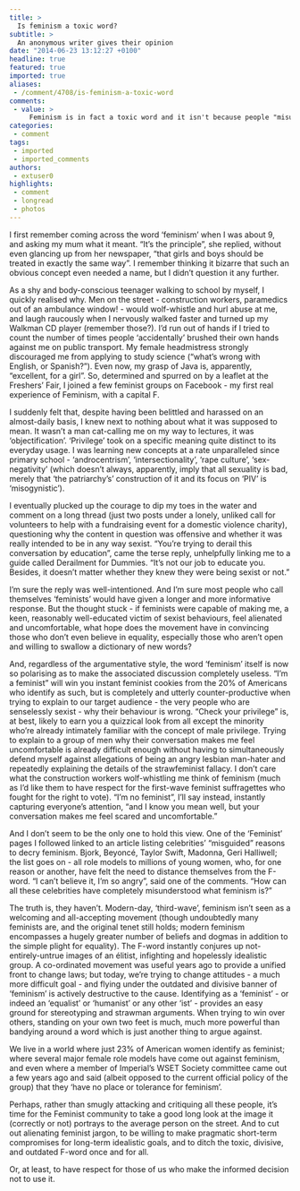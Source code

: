 ```yaml
---
title: >
  Is feminism a toxic word?
subtitle: >
  An anonymous writer gives their opinion
date: "2014-06-23 13:12:27 +0100"
headline: true
featured: true
imported: true
aliases:
 - /comment/4708/is-feminism-a-toxic-word
comments:
 - value: >
     Feminism is in fact a toxic word and it isn't because people "misunderstand" it. Actually they're not misunderstanding feminism in the slightest. They're seeing what you are unable to see as perhaps you're too close to the problem to see it accurately or maybe you just can't bear to face an unpleasant truth. But you're not going to convince anyone worth convincing by simply pointing to the dictionary definition of feminism then folding your arms smugly like you just proved something. The problem is that there is an enormous gulf between the THEORY of what feminism is allegedly about (the dictionary definition) and the PRACTICE of what feminism really is and does in reality. <br> <br>It is quite easy to demonstrate what I mean. You see, when your movement claims that it is simply fighting for equality with men, not special privileges above and beyond what men have, no silly, just equality, then your movement needs to explain why it still exists in the western world now that women have had all the same rights as men
categories:
 - comment
tags:
 - imported
 - imported_comments
authors:
 - extuser0
highlights:
 - comment
 - longread
 - photos
---
```


I first remember coming across the word ‘feminism’ when I was about 9, and asking my mum what it meant. “It’s the principle”, she replied, without even glancing up from her newspaper, “that girls and boys should be treated in exactly the same way”. I remember thinking it bizarre that such an obvious concept even needed a name, but I didn’t question it any further.

As a shy and body-conscious teenager walking to school by myself, I quickly realised why. Men on the street - construction workers, paramedics out of an ambulance window! - would wolf-whistle and hurl abuse at me, and laugh raucously when I nervously walked faster and turned up my Walkman CD player (remember those?). I’d run out of hands if I tried to count the number of times people ‘accidentally’ brushed their own hands against me on public transport. My female headmistress strongly discouraged me from applying to study science (“what’s wrong with English, or Spanish?”). Even now, my grasp of Java is, apparently, “excellent, for a girl”. So, determined and spurred on by a leaflet at the Freshers’ Fair, I joined a few feminist groups on Facebook - my first real experience of Feminism, with a capital F.

I suddenly felt that, despite having been belittled and harassed on an almost-daily basis, I knew next to nothing about what it was supposed to mean. It wasn’t a man cat-calling me on my way to lectures, it was ‘objectification’. ‘Privilege’ took on a specific meaning quite distinct to its everyday usage. I was learning new concepts at a rate unparalleled since primary school - ‘androcentrism’, ‘intersectionality’, ‘rape culture’, ‘sex-negativity’ (which doesn’t always, apparently, imply that all sexuality is bad, merely that ‘the patriarchy’s’ construction of it and its focus on ‘PIV’ is ‘misogynistic’).

I eventually plucked up the courage to dip my toes in the water and comment on a long thread (just two posts under a lonely, unliked call for volunteers to help with a fundraising event for a domestic violence charity), questioning why the content in question was offensive and whether it was really intended to be in any way sexist. “You’re trying to derail this conversation by education”, came the terse reply, unhelpfully linking me to a guide called Derailment for Dummies. “It’s not our job to educate you. Besides, it doesn’t matter whether they knew they were being sexist or not.”

I’m sure the reply was well-intentioned. And I’m sure most people who call themselves ‘feminists’ would have given a longer and more informative response. But the thought stuck - if feminists were capable of making me, a keen, reasonably well-educated victim of sexist behaviours, feel alienated and uncomfortable, what hope does the movement have in convincing those who don’t even believe in equality, especially those who aren’t open and willing to swallow a dictionary of new words?

And, regardless of the argumentative style, the word ‘feminism’ itself is now so polarising as to make the associated discussion completely useless. “I’m a feminist” will win you instant feminist cookies from the 20% of Americans who identify as such, but is completely and utterly counter-productive when trying to explain to our target audience - the very people who are senselessly sexist - why their behaviour is wrong. “Check your privilege” is, at best, likely to earn you a quizzical look from all except the minority who’re already intimately familiar with the concept of male privilege. Trying to explain to a group of men why their conversation makes me feel uncomfortable is already difficult enough without having to simultaneously defend myself against allegations of being an angry lesbian man-hater and repeatedly explaining the details of the strawfeminist fallacy. I don’t care what the construction workers wolf-whistling me think of feminism (much as I’d like them to have respect for the first-wave feminist suffragettes who fought for the right to vote). “I’m no feminist”, I’ll say instead, instantly capturing everyone’s attention, “and I know you mean well, but your conversation makes me feel scared and uncomfortable.”

And I don’t seem to be the only one to hold this view. One of the ‘Feminist’ pages I followed linked to an article listing celebrities’ “misguided” reasons to decry feminism. Bjork, Beyoncé, Taylor Swift, Madonna, Geri Halliwell; the list goes on - all role models to millions of young women, who, for one reason or another, have felt the need to distance themselves from the F-word. “I can’t believe it, I’m so angry”, said one of the comments. “How can all these celebrities have completely misunderstood what feminism is?”

The truth is, they haven’t. Modern-day, ‘third-wave’, feminism isn’t seen as a welcoming and all-accepting movement (though undoubtedly many feminists are, and the original tenet still holds; modern feminism encompasses a hugely greater number of beliefs and dogmas in addition to the simple plight for equality). The F-word instantly conjures up not-entirely-untrue images of an élitist, infighting and hopelessly idealistic group. A co-ordinated movement was useful years ago to provide a unified front to change laws; but today, we’re trying to change attitudes - a much more difficult goal - and flying under the outdated and divisive banner of ‘feminism’ is actively destructive to the cause. Identifying as a ‘feminist’ - or indeed an ‘equalist’ or ‘humanist’ or any other ‘ist’ - provides an easy ground for stereotyping and strawman arguments. When trying to win over others, standing on your own two feet is much, much more powerful than bandying around a word which is just another thing to argue against.

We live in a world where just 23% of American women identify as feminist; where several major female role models have come out against feminism, and even where a member of Imperial’s WSET Society committee came out a few years ago and said (albeit opposed to the current official policy of the group) that they ‘have no place or tolerance for feminism’.

Perhaps, rather than smugly attacking and critiquing all these people, it’s time for the Feminist community to take a good long look at the image it (correctly or not) portrays to the average person on the street. And to cut out alienating feminist jargon, to be willing to make pragmatic short-term compromises for long-term idealistic goals, and to ditch the toxic, divisive, and outdated F-word once and for all.

Or, at least, to have respect for those of us who make the informed decision not to use it.
